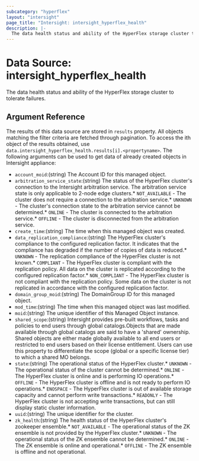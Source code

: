 ```yaml
---
subcategory: "hyperflex"
layout: "intersight"
page_title: "Intersight: intersight_hyperflex_health"
description: |-
  The data health status and ability of the HyperFlex storage cluster to tolerate failures.
---
```


# Data Source: intersight_hyperflex_health
The data health status and ability of the HyperFlex storage cluster to tolerate failures.
## Argument Reference
The results of this data source are stored in `results` property.
All objects matching the filter criteria are fetched through pagination.
To access the ith object of the results obtained, use `data.intersight_hyperflex_health.results[i].<propertyname>`.
The following arguments can be used to get data of already created objects in Intersight appliance:
* `account_moid`:(string) The Account ID for this managed object. 
* `arbitration_service_state`:(string) The status of the HyperFlex cluster's connection to the Intersight arbitration service. The arbitration service state is only applicable to 2-node edge clusters.* `NOT_AVAILABLE` - The cluster does not require a connection to the arbitration service.* `UNKNOWN` - The cluster's connection state to the arbitration service cannot be determined.* `ONLINE` - The cluster is connected to the arbitration service.* `OFFLINE` - The cluster is disconnected from the arbitration service. 
* `create_time`:(string) The time when this managed object was created. 
* `data_replication_compliance`:(string) The HyperFlex cluster's compliance to the configured replication factor. It indicates that the compliance has degraded if the number of copies of data is reduced.* `UNKNOWN` - The replication compliance of the HyperFlex cluster is not known.* `COMPLIANT` - The HyperFlex cluster is compliant with the replication policy. All data on the cluster is replicated according to the configured replication factor.* `NON_COMPLIANT` - The HyperFlex cluster is not compliant with the replication policy. Some data on the cluster is not replicated in accordance with the configured replication factor. 
* `domain_group_moid`:(string) The DomainGroup ID for this managed object. 
* `mod_time`:(string) The time when this managed object was last modified. 
* `moid`:(string) The unique identifier of this Managed Object instance. 
* `shared_scope`:(string) Intersight provides pre-built workflows, tasks and policies to end users through global catalogs.Objects that are made available through global catalogs are said to have a 'shared' ownership. Shared objects are either made globally available to all end users or restricted to end users based on their license entitlement. Users can use this property to differentiate the scope (global or a specific license tier) to which a shared MO belongs. 
* `state`:(string) The operational status of the HyperFlex cluster.* `UNKNOWN` - The operational status of the cluster cannot be determined.* `ONLINE` - The HyperFlex cluster is online and is performing IO operations.* `OFFLINE` - The HyperFlex cluster is offline and is not ready to perform IO operations.* `ENOSPACE` - The HyperFlex cluster is out of available storage capacity and cannot perform write transactions.* `READONLY` - The HyperFlex cluster is not accepting write transactions, but can still display static cluster information. 
* `uuid`:(string) The unique identifier for the cluster. 
* `zk_health`:(string) The health status of the HyperFlex cluster's zookeeper ensemble.* `NOT_AVAILABLE` - The operational status of the ZK ensemble is not provided by the HyperFlex cluster.* `UNKNOWN` - The operational status of the ZK ensemble cannot be determined.* `ONLINE` - The ZK ensemble is online and operational.* `OFFLINE` - The ZK ensemble is offline and not operational. 
 